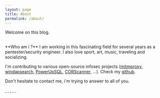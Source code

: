 ```yaml
---
layout: page
title: About
permalink: /about/
---
```


Welcome on this blog.  

<br/>
**Who am i ?**  
I am working in this fascinating field for several years as a pentester/security engineer.  
I also love sport, art, music, traveling and socializing.  
  
I'm contributing to various open-source infosec projects ([mitmproxy](https://github.com/mitmproxy/mitmproxy), [windapsearch](https://github.com/ropnop/windapsearch), [PowerUpSQL](https://github.com/NetSPI/PowerUpSQL), [CORScanner](https://github.com/chenjj/CORScanner), ...). Check my [github](https://github.com/phackt).  

Don't hesitate to contact me, i'm trying to answer to all of you.  
  
<a target="_blank" href="https://twitter.com/phackt_ul"><i class ="fa fa-twitter fa-2x"></i>&nbsp;</a>
<a target="_blank" href="https://github.com/phackt"><i class ="fa fa-github fa-2x"></i>&nbsp;</a>
<a target="_blank" href="https://discordapp.com/users/705129235328794746/" title="Also find me on Discord"><i class ="fa fa-discord fa-2x"></i>&nbsp;</a>
<a target="_blank" href="mailto:phackt@protonmail.com"><i class ="fa fa-envelope fa-2x"></i>&nbsp;</a>
<a target="_blank" href="{{ site.url }}/feed.xml"><i class ="fa fa-rss fa-2x"></i>&nbsp;</a>
<script type="text/javascript" src="https://cdnjs.buymeacoffee.com/1.0.0/button.prod.min.js" data-name="bmc-button" data-slug="phackt" data-color="#FFDD00" data-emoji=""  data-font="Cookie" data-text="Help me to stay awake" data-outline-color="#000" data-font-color="#000" data-coffee-color="#fff" ></script>